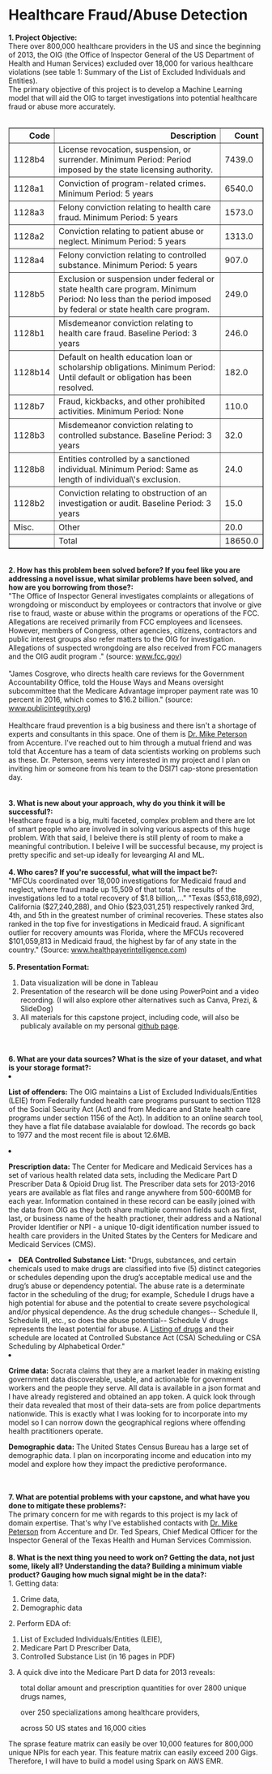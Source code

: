 <div class="cell text_cell rendered unselected" tabindex="2">
<div class="inner_cell">
<div class="text_cell_render rendered_html" tabindex="-1">
<h1>Healthcare Fraud/Abuse Detection</h1>
</div>
</div>
</div>
<div class="cell text_cell unselected rendered" tabindex="2">
<div class="prompt input_prompt"><strong>1. Project Objective:</strong></div>
<div class="prompt input_prompt">
There over 800,000 healthcare providers in the US and since the beginning of 2013, the OIG (the Office of Inspector General of the US Department of Health and Human Services) excluded over 18,000 for various healthcare violations (see table 1: Summary of the List of Excluded Individuals and Entities). 
<br />
The primary objective of this project is to develop a Machine Learning model that will aid the OIG to target investigations into potential healthcare fraud or abuse more accurately.&nbsp;</div>
<br />
<table border="1" class="dataframe">  <thead>    <tr style="text-align: right;">      <th>Code</th>      <th>Description</th>      <th>Count</th>    </tr>  </thead>  <tbody>    <tr>      <td>1128b4</td>      <td>License revocation, suspension, or surrender. Minimum Period: Period imposed by the state licensing authority.</td>      <td>7439.0</td>    </tr>    <tr>      <td>1128a1</td>      <td>Conviction of program-related crimes. Minimum Period: 5 years</td>      <td>6540.0</td>    </tr>    <tr>      <td>1128a3</td>      <td>Felony conviction relating to health care fraud. Minimum Period: 5 years</td>      <td>1573.0</td>    </tr>    <tr>      <td>1128a2</td>      <td>Conviction relating to patient abuse or neglect. Minimum Period: 5 years</td>      <td>1313.0</td>    </tr>    <tr>      <td>1128a4</td>      <td>Felony conviction relating to controlled substance. Minimum Period: 5 years</td>      <td>907.0</td>    </tr>    <tr>      <td>1128b5</td>      <td>Exclusion or suspension under federal or state health care program. Minimum Period: No less than the period imposed by federal or state health care program.</td>      <td>249.0</td>    </tr>    <tr>      <td>1128b1</td>      <td>Misdemeanor conviction relating to health care fraud. Baseline Period: 3 years</td>      <td>246.0</td>    </tr>    <tr>      <td>1128b14</td>      <td>Default on health education loan or scholarship obligations. Minimum Period: Until default or obligation has been resolved.</td>      <td>182.0</td>    </tr>    <tr>      <td>1128b7</td>      <td>Fraud, kickbacks, and other prohibited activities. Minimum Period: None</td>      <td>110.0</td>    </tr>    <tr>      <td>1128b3</td>      <td>Misdemeanor conviction relating to controlled substance. Baseline Period: 3 years</td>      <td>32.0</td>    </tr>    <tr>      <td>1128b8</td>      <td>Entities controlled by a sanctioned individual. Minimum Period: Same as length of individual\'s exclusion.</td>      <td>24.0</td>    </tr>    <tr>      <td>1128b2</td>      <td>Conviction relating to obstruction of an investigation or audit. Baseline Period: 3 years</td>      <td>15.0</td>    </tr>    <tr>      <td>Misc.</td>      <td>Other</td>      <td>20.0</td>    </tr>    <tr>      <td></td>      <td>Total</td>      <td>18650.0</td>    </tr>  </tbody></table>
<br />
<div class="prompt input_prompt"><strong>2. How has this problem been solved before? If you feel like you are addressing a novel issue, what similar problems have been solved, and how are you borrowing from those?:</strong></div>
<div class="prompt input_prompt">
"The Office of Inspector General investigates complaints or allegations of wrongdoing or misconduct by employees or contractors that involve or give rise to fraud, waste or abuse within the programs or operations of the FCC.<br />
Allegations are received primarily from FCC employees and licensees. However, members of Congress, other agencies, citizens, contractors and public interest groups also refer matters to the OIG for investigation. Allegations of suspected wrongdoing are also received from FCC managers and the OIG audit program ." (source: <a href="https://www.fcc.gov/inspector-general/general/investigations#block-menu-block-4">www.fcc.gov</a>)<br />
<br />
"James Cosgrove, who directs health care reviews for the Government Accountability Office, told the House Ways and Means oversight subcommittee that the Medicare Advantage improper payment rate was 10 percent in 2016, which comes to $16.2 billion." (source: <a href="https://www.publicintegrity.org/2017/07/19/21011/fraud-and-billing-mistakes-cost-medicare-and-taxpayers-tens-billions-last-year">www.publicintegrity.org</a>)<br />
<br />
Healthcare fraud prevention is a big business and there isn't a shortage of experts and consultants in this space. One of them is <a href="https://www.accenture.com/us-en/company-michael-petersen">Dr. Mike Peterson</a> from Accenture. I've reached out to him through a mutual friend and was told that Accenture has a team of data scientists working on problems such as these. Dr. Peterson, seems very interested in my project and I plan on inviting him or someone from his team to the DSI71 cap-stone presentation day.<br /> 
&nbsp;</div>
<br />
<div class="prompt input_prompt"><strong>3. What is new about your approach, why do you think it will be successful?:</strong></div>
<div class="prompt input_prompt">
Heathcare fraud is a big, multi faceted, complex problem and there are lot of smart people who are involved in solving various aspects of this huge problem. With that said, I beleive there is still plenty of room to make a meaningful contribution. I beleive I will be successful because, my project is pretty specific and set-up ideally for levearging AI and ML.<br />
<br />
<div class="prompt input_prompt"><strong>4. Who cares? If you're successful, what will the impact be?:</strong></div>
<div class="prompt input_prompt">
"MFCUs coordinated over 18,000 investigations for Medicaid fraud and neglect, where fraud made up 15,509 of that total. The results of the investigations led to a total recovery of $1.8 billion,..." 
"Texas ($53,618,692), California ($27,240,288), and Ohio ($23,031,251) respectively ranked 3rd, 4th, and 5th in the greatest number of criminal recoveries. These states also ranked in the top five for investigations in Medicaid fraud. A significant outlier for recovery amounts was Florida, where the MFCUs recovered $101,059,813 in Medicaid fraud, the highest by far of any state in the country." (Source: <a href="https://healthpayerintelligence.com/news/medicaid-fraud-control-units-recovered-1.8-billion-in-2016">www.healthpayerintelligence.com</a>)<br />
<br />
<div class="prompt input_prompt"><strong>5. Presentation Format:</strong></div>
<div class="prompt input_prompt">
<ol>
<li>Data visualization will be done in Tableau</li>
<li>Presentation of the research will be done using PowerPoint and a video recording. (I will also explore other alternatives such as Canva, Prezi, &amp; SlideDog)</li>
<li>All materials for this capstone project, including code,  will also be publicaly available on my personal <a href="https://dast1.github.io">github page</a>. </li>
</ol><br />
<br />
<div class="prompt input_prompt"><strong>6. What are your data sources? What is the size of your dataset, and what is your storage format?:</strong></div>
<div class="prompt input_prompt">
<li>
<p><strong>List of offenders:</strong> The OIG maintains a List of Excluded Individuals/Entities (LEIE) from Federally funded health care programs pursuant to section 1128 of the Social Security Act (Act) and from Medicare and State health care programs under section 1156 of the Act). In addition to an online search tool, they have a flat file database avaialable for dowload. The records go back to 1977 and the most recent file is about 12.6MB.</p>
</li>
<li>
<p><strong>Prescription data:</strong> The Center for Medicare and Medicaid Services has a set of various health related data sets, including the Medicare Part D Prescriber Data &amp; Opioid Drug list. The Prescriber data sets for 2013-2016 years are available as flat files and range anywhere from 500-600MB for each year. Information contained in these record can be easily joined with the data from OIG as they both share multiple common fields such as first, last, or business name of the health practioner, their address and a National Provider Identifier or NPI - a unique 10-digit identification number issued to health care providers in the United States by the Centers for Medicare and Medicaid Services (CMS).</p>
</li>
<li><strong>DEA Controlled Substance List:</strong> "Drugs, substances, and certain chemicals used to make drugs are classified into five (5) distinct categories or schedules depending upon the drug&rsquo;s acceptable medical use and the drug&rsquo;s abuse or dependency potential. The abuse rate is a determinate factor in the scheduling of the drug; for example, Schedule I drugs have a high potential for abuse and the potential to create severe psychological and/or physical dependence. As the drug schedule changes-- Schedule II, Schedule III, etc., so does the abuse potential-- Schedule V drugs represents the least potential for abuse. A <a href="https://www.dea.gov/druginfo/ds.shtml">Listing of drugs</a> and their schedule are located at Controlled Substance Act (CSA) Scheduling or CSA Scheduling by Alphabetical Order." </li>
<li>
<p><strong>Crime data:</strong> Socrata claims that they are a market leader in making existing government data discoverable, usable, and actionable for government workers and the people they serve. All data is available in a json format and I have already registered and obtained an app token. A quick look through their data revealed that most of their data-sets are from police departments nationwide. This is exactly what I was looking for to incorporate into my model so I can norrow down the geographical regions where offending health practitioners operate.</p>
</li>
<p><strong>Demographic data:</strong> The United States Census Bureau has a large set of demographic data. I plan on incorporating income and education into my model and explore how they impact the predictive peroformance.</p>
</li>
</ol><br />
<br />
<div class="prompt input_prompt"><strong>7. What are potential problems with your capstone, and what have you done to mitigate these problems?:</strong></div>
<div class="prompt input_prompt">
The primary concern for me with regards to this project is my lack of domain expertise. That's why I've established contacts with <a href="https://www.accenture.com/us-en/company-michael-petersen">Dr. Mike Peterson</a> from Accenture and Dr. Ted Spears, Chief Medical Officer for the Inspector General of the Texas Health and Human Services Commission.<br />
<br />
<div clas s="prompt input_prompt"><strong>8. What is the next thing you need to work on? Getting the data, not just some, likely all? Understanding the data? Building a minimum viable product? Gauging how much signal might be in the data?:</strong></div>
<div class="prompt input_prompt">
1. Getting data:<br />
<ol>
<li>Crime data,</li>
<li>Demographic data</li>
</ol>
2. Perform EDA of:<br />
<ol>
<li>List of Excluded Individuals/Entities (LEIE),</li>
<li>Medicare Part D Prescriber Data,</li>
<li>Controlled Substance List (in 16 pages in PDF)</li>
</ol>
3. A quick dive into the Medicare Part D data for 2013 reveals:<br />
<ol>
<p> total dollar amount and prescription quantities for over 2800 unique drugs names,</li>
<p>over 250 specializations among healthcare providers,</li>
<p>across 50 US states and 16,000 cities</li>
</ol>
The sprase feature matrix can easily be over 10,000 features for 800,000 unique NPIs for each year. This feature matrix can easily exceed 200 Gigs. Therefore, I will have to build a model using Spark on AWS EMR.<br />

